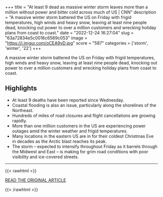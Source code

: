 +++
title = "At least 9 dead as massive winter storm leaves more than a million without power and bitter cold across much of US | CNN"
description = "A massive winter storm battered the US on Friday with frigid temperatures, high winds and heavy snow, leaving at least nine people dead, knocking out power to over a million customers and wrecking holiday plans from coast to coast."
date = "2022-12-24 16:27:04"
slug = "63a72834e5c0016c6569c053"
image = "https://i.imgur.com/oCEA9yD.jpg"
score = "587"
categories = ['storm', 'winter', '22']
+++

A massive winter storm battered the US on Friday with frigid temperatures, high winds and heavy snow, leaving at least nine people dead, knocking out power to over a million customers and wrecking holiday plans from coast to coast.

## Highlights

- At least 9 deaths have been reported since Wednesday.
- Coastal flooding is also an issue, particularly along the shorelines of the Northeast.
- Hundreds of miles of road closures and flight cancellations are growing rapidly.
- More than one million customers in the US are experiencing power outages amid the winter weather and frigid temperatures.
- Many locations in the eastern US are in for their coldest Christmas Eve in decades as the Arctic blast reaches its peak.
- The storm – expected to intensify throughout Friday as it barrels through the Midwest and East – is making for grim road conditions with poor visibility and ice-covered streets.

---

{{< rawhtml >}}
  <p class="article-category">
    <a target="_blank" href="https://edition.cnn.com/2022/12/23/weather/christmas-arctic-winter-storm-poweroutages-friday/index.html">READ THE ORIGINAL ARTICLE</a>
  </p>
{{< /rawhtml >}}
